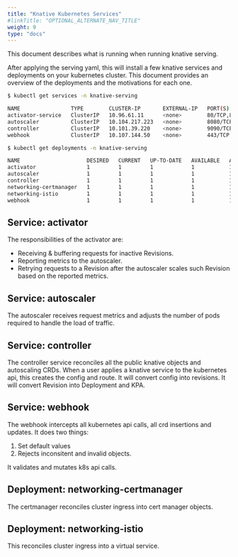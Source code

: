 ```yaml
---
title: "Knative Kubernetes Services"
#linkTitle: "OPTIONAL_ALTERNATE_NAV_TITLE"
weight: 9
type: "docs"
---
```


This document describes what is running when running knative serving.

After applying the serving yaml, this will install a few knative services and deployments on your kubernetes cluster. This document provides an overview of the deployments and the motivations for each one.

```sh
$ kubectl get services -n knative-serving

NAME                TYPE        CLUSTER-IP       EXTERNAL-IP   PORT(S)                  AGE
activator-service   ClusterIP   10.96.61.11      <none>        80/TCP,81/TCP,9090/TCP   1h
autoscaler          ClusterIP   10.104.217.223   <none>        8080/TCP,9090/TCP        1h
controller          ClusterIP   10.101.39.220    <none>        9090/TCP                 1h
webhook             ClusterIP   10.107.144.50    <none>        443/TCP                  1h
```

```sh
$ kubectl get deployments -n knative-serving

NAME                     DESIRED   CURRENT   UP-TO-DATE   AVAILABLE   AGE
activator                1         1         1            1           1h
autoscaler               1         1         1            1           1h
controller               1         1         1            1           1h
networking-certmanager   1         1         1            1           1h
networking-istio         1         1         1            1           1h
webhook                  1         1         1            1           1h
```

## Service: activator

The responsibilities of the activator are:
* Receiving & buffering requests for inactive Revisions.
* Reporting metrics to the autoscaler.
* Retrying requests to a Revision after the autoscaler scales such Revision based on the reported metrics.

## Service: autoscaler

The autoscaler receives request metrics and adjusts the number of pods required to handle the load of traffic. 

## Service: controller

The controller service reconciles all the public knative objects and autoscaling CRDs. When a user applies a knative service to the kubernetes api, this creates the config and route. It will convert config into revisions. It will convert Revision into Deployment and KPA.

## Service: webhook

The webhook intercepts all kubernetes api calls, all crd insertions and updates. It does two things:

1. Set default values
2. Rejects inconsitent and invalid objects.

It validates and mutates k8s api calls.

## Deployment: networking-certmanager

The certmanager reconciles cluster ingress into cert manager objects.

## Deployment: networking-istio

This reconciles cluster ingress into a virtual service.
